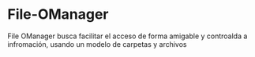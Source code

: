 # File-OManager
File OManager busca facilitar el acceso de forma amigable y controalda a infromación, usando un modelo de carpetas y archivos
